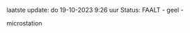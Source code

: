 laatste update: 
do 19-10-2023  9:26   uur 
Status: FAALT - geel - 
<div class="service Y">microstation</div>